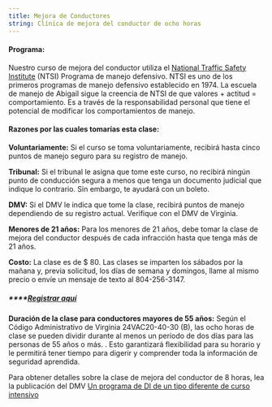 ```yaml
---
title: Mejora de Conductores
string: Clínica de mejora del conductor de ocho horas
---
```

#### Programa:

Nuestro curso de mejora del conductor utiliza el [National Traffic Safety Institute](https://ntsi.com/about-ntsi/) (NTSI) Programa de manejo defensivo. NTSI es uno de los primeros programas de manejo defensivo establecido en 1974. La escuela de manejo de Abigail sigue la creencia de NTSI de que valores + actitud = comportamiento. Es a través de la responsabilidad personal que tiene el potencial de modificar los comportamientos de manejo.

#### Razones por las cuales tomarías esta clase:

 **Voluntariamente:**  Si el curso se toma voluntariamente, recibirá hasta cinco puntos de manejo seguro para su registro de manejo.

 **Tribunal:**  Si el tribunal le asigna que tome este curso, no recibirá ningún punto de conducción segura a menos que tenga un documento judicial que indique lo contrario. Sin embargo, te ayudará con un boleto.

 **DMV:**  Si el DMV le indica que tome la clase, recibirá puntos de manejo dependiendo de su registro actual. Verifique con el DMV de Virginia.

 **Menores de 21 años:**  Para los menores de 21 años, debe tomar la clase de mejora del conductor después de cada infracción hasta que tenga más de 21 años.

 **Costo:**  La clase es de $ 80. Las clases se imparten los sábados por la mañana y, previa solicitud, los días de semana y domingos, llame al mismo precio o envíe un mensaje de texto al 804-256-3147.

##### **\*\*\*\***[Registrar aquí](https://abigailsdrivingschool.setmore.com/)

 **Duración de la clase para conductores mayores de 55 años:**  Según el Código Administrativo de Virginia 24VAC20-40-30 (B), las ocho horas de clase se pueden dividir durante al menos un período de dos días para las personas de 55 años o más. . Esto garantizará flexibilidad para su horario y le permitirá tener tiempo para digerir y comprender toda la información de seguridad aprendida.

Para obtener detalles sobre la clase de mejora del conductor de 8 horas, lea la publicación del DMV [Un programa de DI de un tipo diferente de curso intensivo](http://www.dmv.state.va.us/webdoc/pdf/dmv114.pdf)